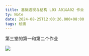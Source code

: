 ```yaml
---
title: 基础透视与结构 L03 A01&A02 作业
ty: Note
date: 2024-08-25T12:00:26.000+08:00
tags: 绘画
---
```


第三堂的第一和第二个作业

![](https://oss.443eb9.dev/islandsmedia/17/work.png)
